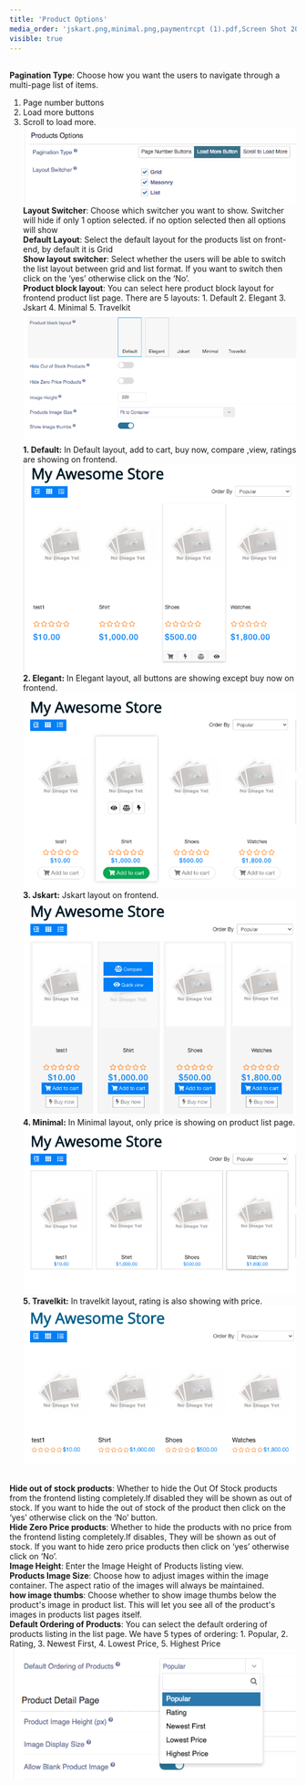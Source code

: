 ```yaml
---
title: 'Product Options'
media_order: 'jskart.png,minimal.png,paymentrcpt (1).pdf,Screen Shot 2020-06-01 at 6.39.56 PM.png,Screen Shot 2020-06-01 at 6.46.23 PM.png,travelkit.png,blaock_layout.png,Screen Shot 2020-10-24 at 5.03.47 PM.png,Screen Shot 2021-07-07 at 12.06.55 PM.png'
visible: true
---
```


<br>**Pagination Type**: Choose how you want the users to navigate through a multi-page list of items.
1. Page number buttons
2. Load more buttons
3. Scroll to load more.
![Screen%20Shot%202021-07-07%20at%2012.06.55%20PM](Screen%20Shot%202021-07-07%20at%2012.06.55%20PM.png "Screen%20Shot%202021-07-07%20at%2012.06.55%20PM")
<br>**Layout Switcher**: Choose which switcher you want to show. Switcher will hide if only 1 option selected. if no option selected then all options will show
<br>**Default Layout**: Select the default layout for the products list on front-end, by default it is Grid
<br>**Show layout switcher**: Select whether the users will be able to switch the list layout between grid and list format. If you want to switch then click on the ‘yes’ otherwise click on the ‘No’.
<br>**Product block layout**: You can select here product block layout for frontend product list page. There are 5 layouts: 1. Default 2. Elegant 3. Jskart 4. Minimal 5. Travelkit
![](blaock_layout.png)
**1. Default:** In Default layout, add to cart, buy now, compare ,view, ratings are showing on frontend.![](Screen%20Shot%202020-06-01%20at%206.39.56%20PM.png)
**2. Elegant:** In Elegant layout, all buttons are showing except buy now on frontend.![](Screen%20Shot%202020-06-01%20at%206.46.23%20PM.png)
**3. Jskart:** Jskart layout on frontend. ![](jskart.png)
**4. Minimal:** In Minimal layout, only price is showing on product list page. ![](minimal.png)
**5. Travelkit:** In travelkit layout, rating is also showing with price.![](travelkit.png)

<br>**Hide out of stock products**: Whether to hide the Out Of Stock products from the frontend listing completely.If disabled they will be shown as out of stock. If you want to hide the out of stock of the product then click on the ‘yes’ otherwise click on the ‘No’ button.
<br>**Hide Zero Price products**: Whether to  hide the products with no price from the frontend listing completely.If disables, They will be shown as out of stock. If you want to hide zero price products then click on ‘yes’ otherwise click on ‘No’.
<br>**Image Height**: Enter the Image Height of Products listing view.
<br>**Products Image Size**: Choose how to adjust images within the image container. The aspect ratio of the images will always be maintained.
<br>**how image thumbs**: Choose whether to show image thumbs below the product's image in product list. This will let you see all of the product's images in products list pages itself.
<br>**Default Ordering of Products**: You can select the default ordering of products listing in the list page. We have 5 types of ordering: 1. Popular, 2. Rating, 3. Newest First, 4. Lowest Price, 5. Highest Price
![](Screen%20Shot%202020-10-24%20at%205.03.47%20PM.png)
